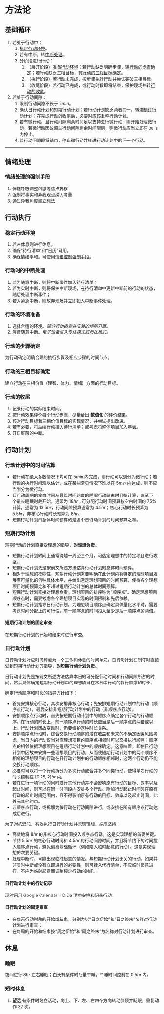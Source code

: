 # 方法论

## 基础循环

1. 若处于行动中：
    1. [稳定行动环境](#稳定行动环境)。
    2. 若有中断，转[中断处理](#行动时的中断处理)。
    3. 分阶段进行行动：
        1. （展开阶段）[准备行动环境](#行动的环境准备)；若行动缺乏明确步骤，转[行动的步骤确定](#行动的步骤确定)；若行动缺乏三相目标，转[行动的三相目标确定](#行动的三相目标确定)。
        2. （执行阶段）若行动未完成，按步骤执行行动并尝试突破三相目标。
        3. （收尾阶段）若行动已完成，或行动时段即将结束，保护现场并转[行动的收尾](#行动的收尾)。
2. 若处于行动间隙：
    1. 限制行动间隙不长于 $5 min$。
    2. 确认日行动计划和短期行动计划；若行动计划缺乏两者其一，转进[制订行动计划](#行动计划)；在完成行动的收尾后，必要时应该重整行动计划。
    3. 若有微行动，且行动间隙剩余时间足以支持进行微行动，则开始处理微行动。若微行动因故超过行动间隙剩余时间限制，则微行动应当立即在 `30 s` 内停止。
    4. 若行动间隙即将结束，停止微行动并转进行动计划中的下一个行动。

---

## 情绪处理

### 情绪处理的强制手段

1. 伴随呼吸调整的思考焦点转移
2. 强制将事实和异我观点纳入考量
3. 通过异我角度建立想法

## 行动执行

### 稳定行动环境

1. 若未休息则进行休息。
2. 确保“待行清单”和“日历”可用。
3. 确保情绪平和。可使用[情绪控制强制手段](#情绪控制强制手段)。

### 行动时的中断处理

1. 若为随意中断，则将中断事件加入待行清单；
2. 若为实时中断，则将保护中断现场，在待行清单中更新中断前的行动的状态，随后处理中断事件；
3. 若为紧急中断，则放弃现场并立即投入中断事件处理。

### 行动的环境准备

1. 选择合适的环境。*部分行动适宜在安静的场所开展。*
2. 屏蔽随意中断。*电子设备进入专注模式或勿扰模式。*

### 行动的步骤确定

为行动确定明确合理的执行步骤及相应步骤的时间节点。

### 行动的三相目标确定

建立行动在三相价值（理智、体力、情绪）方面的行动目标。

### 行动的收尾

1. 记录行动的实际结束时间。
2. 按行动效果评价每个行动步骤，尽量给出 **数值化** 的评价结果。
3. 核对行动目标和三相价值目标的实现情况，并尝试提出改进。
4. 若有必要，将后续行动挂入待行清单；或考虑将整体项目加入[年表](https://lightyears1998.github.io/timeline.html)。
5. 开启屏蔽的中断。

## 行动计划

### 行动计划中的时间估算

- 若行动在绝大多数情况下均可在 $5 min$ 内完成，则行动可以划分为微行动；若行动的执行时间难以估计，或在某些常见情况下难以在 $5 min$ 内达成，则不应当划分为微行动。
- 日行动周期的空白时间从最长时间跨度的睡眠行动结束时开始计算，直至下一个最长睡眠时段开始，通常为 $18 hr$；可分配行动时间预算按空白时间的 $75\%$ 计算，通常为 $13.5 hr$，行动间隙预算通常为 $4.5 hr$；核心行动时长预算为 $5.5 hr$，非核心行动时长预算为 $8 hr$。
- 短期行动计划的总体时间预算的是各个日行动计划的时间预算之和。

### 短期行动计划

短期行动的计划直接受[理想](https://lightyears1998.github.io/ideal-and-plans/)的指导，**对理想负责**。

- 短期行动计划时间上通常跨越一周至三个月，可选定理想中的特定项目进行攻坚。
- 短期行动计划先是按前文所述方法估算行动计划的总体时间预算。
- 相对于理想的模糊性，短期行动计划需要明确在此计划内将特定的理想项目发展至可量化的何种具体水平，并给出选定理想项目的时间预算，使得各个理想项目时间预算之和不超过短期行动计划的总体时间预算。
- 短期行动计划直接对理想负责。理想项目的排序称为“顺序点”。确定理想项目顺序点时，需要考虑各个理想项目实现的时间限制和先后依赖。
- 短期行动计划指导日行动计划。为理想项目顺序点确定具体量化水平时，需要考虑时间分配上的可行性，前一顺序点的时间投入至少是后一顺序点的两倍。

#### 短期行动计划的固定审查

在短期行动计划的开始和结束时进行审查。

### 日行动计划

日行动计划对应时间跨度为一个工作和休息的时间单元。日行动计划在制订时直接受到短期行动计划的指导，**对短期行动计划负责**。

日行动计划先是按前文所述方法估算本日的可分配行动时间和行动间隙所占的时间，然后具体确定短期行动计划中的理想项目在本日中行动的执行顺序和时长。

确定行动顺序和时长的指导方针如下：

- 首先安排核心行动，其次安排非核心行动；先安排短期行动计划中的行动（顺序点行动），最后安排非短期行动计划中的行动（非顺序点行动）。
- 安排顺序点行动时，首先按短期行动计划中的顺序点确定各个行动的行动顺序。在行动的时长上，前一顺序点行动的时长应当是后一顺序点的两倍或以上。行动计划因故变动时，仍要维护这种时长关系。
- 安排顺序点行动时，综合交换行动顺序的潜在收益和未来的不确定因素风险考虑，当日内的行动仅当对应理想项目的顺序点相邻时可以交换执行顺序；顺序点的相邻依据理想项目在短期行动计划中的顺序确定。这意味着，即使日行动计划中因故未安排一些理想项目的行动，从而使短期行动计划中的两个顺序不相邻的理想项目的行动在日行动计划中的行动顺序相邻时，这两个行动仍不能交换行动顺序。
- 必要时可以将一个行动拆分为多次行动或合并多个同类行动，使得单次行动的时长控制在 $[0.25, 2]hr$ 内。
- 若在进行一项行动的同时进行其他行动并不会影响原有行动的目标、效率以及起止时间，则可以在同一时间段内安排多个行动。附加行动起止时间须在原有行动的起止时间范围内，且不得影响原有行动的目标、效率以及起止时间，此外无其他约束。
- 非顺序点行动，或拆解为微行动在行动间隙进行，或安排在所有顺序点行动达成后进行。

为了对抗混沌，有效执行日行动计划并实现理想，必须坚持：

- 高效地将 $8 hr$ 的非核心行动时间投入顺序点行动。这是实现理想的首要关键。
- 节约 $5.5 hr$ 的核心行动时间和 $4.5 hr$ 的行动间隙时间，并且将节约下的时间投入顺序点行动，避免偏离基础循环（例如陷入临时起意的行动）。这是实现理想的次要关键。
- 处理中断时，可能出现临时起意的情况。与短期行动计划无关的行动，如果并非实时中断或没有立即进行的必要性，则可挂入代行清单，不应临时起意进行，不应为临时起意而调整预定行动的时间。

#### 日行动计划中的行动记录

现时采用 Google Calendar + DiDa 清单安排和记录行动。

#### 日行动计划的固定审查

- 在每天行动时段的开始或结束，分别为以“日之伊始”和“日之终末”名称对行动计划进行审查；
- 在每周的开始和结束按“周之伊始”和“周之终末”为名称对行动计划进行审查。

## 休息

### 睡眠

夜间进行 $8 hr$ 左右睡眠；白天有条件时尽量午睡，午睡时间控制在 $0.5hr$ 内。

### 短时休息

1. **望远** 有条件时站立活动，向上、下、左、右四个方向转动脖颈并眨眼，重复动作 32 次。

